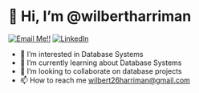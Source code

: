 # 👋 Hi, I’m @wilbertharriman
<a href="mailto:wilbert26harriman@gmail.com">![Email Me!!](https://img.shields.io/badge/Gmail-D14836?style=for-the-badge&logo=gmail&logoColor=white)</a>
<a href="https://www.linkedin.com/in/wilbertharriman">![LinkedIn](https://img.shields.io/badge/LinkedIn-0077B5?style=for-the-badge&logo=linkedin&logoColor=white)</a>

- 👀 I’m interested in Database Systems
- 🌱 I’m currently learning about Database Systems
- 💞️ I’m looking to collaborate on database projects
- 📫 How to reach me wilbert26harriman@gmail.com

<!---
wilbertharriman/wilbertharriman is a ✨ special ✨ repository because its `README.md` (this file) appears on your GitHub profile.
You can click the Preview link to take a look at your changes.
--->
